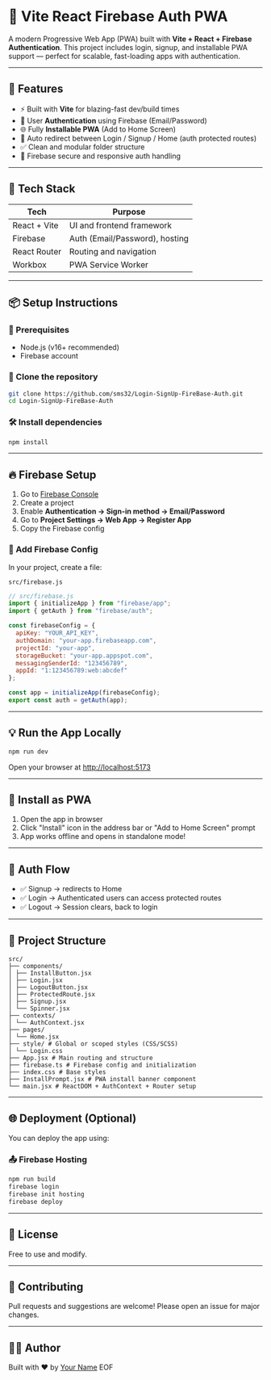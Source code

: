 # 🔐 Vite React Firebase Auth PWA

A modern Progressive Web App (PWA) built with **Vite + React + Firebase Authentication**. This project includes login, signup, and installable PWA support — perfect for scalable, fast-loading apps with authentication.

---

## 🚀 Features

- ⚡ Built with **Vite** for blazing-fast dev/build times
- 🔐 User **Authentication** using Firebase (Email/Password)
- 🌐 Fully **Installable PWA** (Add to Home Screen)
- 🔁 Auto redirect between Login / Signup / Home (auth protected routes)
- ✅ Clean and modular folder structure
- 🧼 Firebase secure and responsive auth handling

---

## 🧱 Tech Stack

| Tech         | Purpose                         |
|--------------|---------------------------------|
| React + Vite | UI and frontend framework       |
| Firebase     | Auth (Email/Password), hosting  |
| React Router | Routing and navigation          |
| Workbox      | PWA Service Worker              |

---

## 📦 Setup Instructions

### 🔧 Prerequisites
- Node.js (v16+ recommended)
- Firebase account

### 📁 Clone the repository

```bash
git clone https://github.com/sms32/Login-SignUp-FireBase-Auth.git
cd Login-SignUp-FireBase-Auth
```

### 🛠️ Install dependencies

```bash
npm install
```

---

## 🔥 Firebase Setup

1. Go to [Firebase Console](https://console.firebase.google.com/)
2. Create a project
3. Enable **Authentication → Sign-in method → Email/Password**
4. Go to **Project Settings → Web App → Register App**
5. Copy the Firebase config

### 🔐 Add Firebase Config

In your project, create a file:

```
src/firebase.js
```

```js
// src/firebase.js
import { initializeApp } from "firebase/app";
import { getAuth } from "firebase/auth";

const firebaseConfig = {
  apiKey: "YOUR_API_KEY",
  authDomain: "your-app.firebaseapp.com",
  projectId: "your-app",
  storageBucket: "your-app.appspot.com",
  messagingSenderId: "123456789",
  appId: "1:123456789:web:abcdef"
};

const app = initializeApp(firebaseConfig);
export const auth = getAuth(app);
```

---

## 💡 Run the App Locally

```bash
npm run dev
```

Open your browser at [http://localhost:5173](http://localhost:5173)

---

## 📲 Install as PWA

1. Open the app in browser
2. Click "Install" icon in the address bar or "Add to Home Screen" prompt
3. App works offline and opens in standalone mode!

---

## 🧪 Auth Flow

- ✅ Signup → redirects to Home
- ✅ Login → Authenticated users can access protected routes
- ✅ Logout → Session clears, back to login

---

## 📁 Project Structure

```
src/
├── components/
│ ├── InstallButton.jsx
│ ├── Login.jsx
│ ├── LogoutButton.jsx
│ ├── ProtectedRoute.jsx
│ ├── Signup.jsx
│ └── Spinner.jsx
├── contexts/
│ └── AuthContext.jsx
├── pages/
│ └── Home.jsx
├── style/ # Global or scoped styles (CSS/SCSS)
│ └── Login.css
├── App.jsx # Main routing and structure
├── firebase.ts # Firebase config and initialization
├── index.css # Base styles
├── InstallPrompt.jsx # PWA install banner component
└── main.jsx # ReactDOM + AuthContext + Router setup
```

---

## 🌐 Deployment (Optional)

You can deploy the app using:

### 📤 Firebase Hosting

```bash
npm run build
firebase login
firebase init hosting
firebase deploy
```

---


## 📄 License

Free to use and modify.

---

## 🤝 Contributing

Pull requests and suggestions are welcome! Please open an issue for major changes.

---

## 🧑‍💻 Author

Built with ❤️ by [Your Name](https://github.com/YOUR_USERNAME)
EOF
